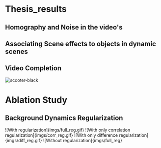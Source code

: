 # Thesis_results

## Homography and Noise in the video's

## Associating Scene effects to objects in dynamic scenes

## Video Completion
![scooter-black](imgs/demo.gif)


# Ablation Study

## Background Dynamics Regularization
![With regularization]{imgs/full_reg.gif}
![With only correlation regularization]{imgs/corr_reg.gif}
![With only difference regularization]{imgs/diff_reg.gif}
![Without regularization]{imgs/full_reg}
